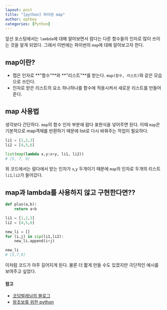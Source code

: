```yaml
---
layout: post
title: "[python] 파이썬 map"
author: optboy
categories: [Python]
---
```


앞선 포스팅에서는 `lambda`에 대해 알아보면서 람다는 다른 함수들의 인자로 많이 쓰이는 것을 알게 되었다. 그래서 이번에는 파이썬의 `map`에 대해 알아보고자 한다.

## map이란?
- 맵은 인자로 **"함수"**와 **"리스트"**를 받는다. `map(함수, 리스트)`와 같은 모습으로 쓰인다.
- 인자로 받은 리스트의 요소 하나하나를 함수에 적용시켜서 새로운 리스트를 만들어준다. 

## map 사용법
생각보다 간단하다. `map`의 함수 인자 부분에 람다 표현식을 넣어주면 된다. 이때 `map`은 기본적으로 map객체를 반환하기 때문에 list로 다시 바꿔주는 작업이 필요하다.
```python 
li1 = [1,2,3]
li2 = [4,5,6]

list(map(lambda x,y:x+y, li1, li2))
# [5, 7, 9]
```
위 코드에서는 람다에서 받는 인자가 `x`,`y` 두개이기 때문에 `map`의 인자로 두개의 리스트 `li1`,`li2`가 들어갔다.

## map과 lambda를 사용하지 않고 구현한다면??
```python
def plus(a,b):
    return a+b

li1 = [1,2,3]
li2 = [4,5,6]

new_li = []
for (i,j) in zip(li1,li2):
    new_li.append(i+j)

new_li
# [5,7,9]
```
이처럼 코드가 아주 길어지게 된다. 물론 더 짧게 만들 수도 있겠지만 극단적인 예시를 보여주고 싶었다.

#### 참고
- [코딩벌레님의 블로그](https://dpdpwl.tistory.com/86)
- [왕초보를 위한 python](https://wikidocs.net/64)
